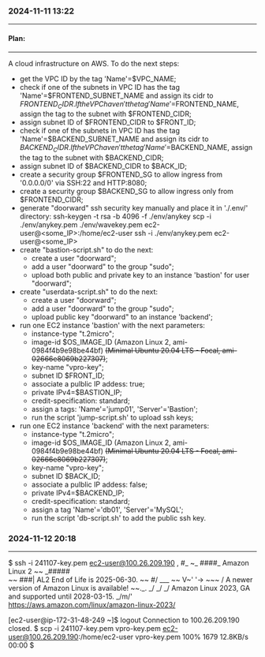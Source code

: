 ### 2024-11-11 13:22
--------------------

#### Plan:
----------
A cloud infrastructure on AWS.
To do the next steps:
- get the VPC ID by the tag 'Name'=$VPC_NAME;
- check if one of the subnets in VPC ID has the tag 'Name'=$FRONTEND_SUBNET_NAME and assign its cidr to $FRONTEND_CIDR. If the VPC haven't the tag 'Name'=$FRONTEND_NAME, assign the tag to the subnet with $FRONTEND_CIDR;
- assign subnet ID of $FRONTEND_CIDR to $FRONT_ID;
- check if one of the subnets in VPC ID has the tag 'Name'=$BACKEND_SUBNET_NAME  and assign its cidr to $BACKEND_CIDR. If the VPC haven't the tag 'Name'=$BACKEND_NAME, assign the tag to the subnet with $BACKEND_CIDR;
- assign subnet ID of $BACKEND_CIDR to $BACK_ID;
- create a security group $FRONTEND_SG to allow ingress from '0.0.0.0/0' via SSH:22 and HTTP:8080;
- create a security group $BACKEND_SG to allow ingress only from $FRONTEND_CIDR;
- generate "doorward" ssh security key manually and place it in './.env/' directory:
            ssh-keygen -t rsa -b 4096 -f ./env/anykey
            scp -i ./env/anykey.pem ./env/wavekey.pem ec2-user@<some_IP>:/home/ec2-user
            ssh -i ./env/anykey.pem ec2-user@<some_IP>
- create "bastion-script.sh" to do the next:
    + create a user "doorward";
    + add a user "doorward" to the group "sudo";
    + upload both public and private key to an instance 'bastion' for user "doorward";
- create "userdata-script.sh" to do the next:
    + create a user "doorward";
    + add a user "doorward" to the group "sudo";
    + upload public key "doorward" to an instance 'backend';
- run one EC2 instance 'bastion' with the next parameters:
    + instance-type "t.2micro";
    + image-id $OS_IMAGE_ID (Amazon Linux 2, ami-0984f4b9e98be44bf)
                            ~~(Minimal Ubuntu 20.04 LTS - Focal, ami-02666e8069b227307)~~;
    + key-name "vpro-key";
    + subnet ID $FRONT_ID;
    + associate a pulblic IP addess: true;
    + private IPv4=$BASTION_IP;
    + credit-specification: standard;
    + assign a tags: 'Name'='jump01', 'Server'='Bastion';
    + run the script 'jump-script.sh' to upload ssh keys;
- run one EC2 instance 'backend' with the next parameters:
    + instance-type "t.2micro";
    + image-id $OS_IMAGE_ID (Amazon Linux 2, ami-0984f4b9e98be44bf)
                            ~~(Minimal Ubuntu 20.04 LTS - Focal, ami-02666e8069b227307)~~;
    + key-name "vpro-key";
    + subnet ID $BACK_ID;
    + associate a pulblic IP addess: false;
    + private IPv4=$BACKEND_IP;
    + credit-specification: standard;
    + assign a tag 'Name'='db01', 'Server'='MySQL';
    + run the script 'db-script.sh' to add the public ssh key.


### 2024-11-12  20:18
---------------------
$ ssh -i 241107-key.pem ec2-user@100.26.209.190
   ,     #_
   ~\_  ####_        Amazon Linux 2
  ~~  \_#####\
  ~~     \###|       AL2 End of Life is 2025-06-30.
  ~~       \#/ ___
   ~~       V~' '->
    ~~~         /    A newer version of Amazon Linux is available!
      ~~._.   _/
         _/ _/       Amazon Linux 2023, GA and supported until 2028-03-15.
       _/m/'           https://aws.amazon.com/linux/amazon-linux-2023/

[ec2-user@ip-172-31-48-249 ~]$ logout
Connection to 100.26.209.190 closed.
$ scp -i 241107-key.pem  vpro-key.pem ec2-user@100.26.209.190:/home/ec2-user
vpro-key.pem                                                      100% 1679    12.8KB/s   00:00 
$
